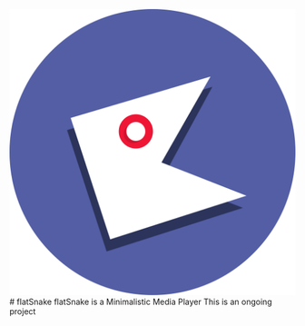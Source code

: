 ![alt text](sneklogo.png "flatSnake")
          # flatSnake
flatSnake is a Minimalistic Media Player
This is an ongoing project
